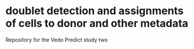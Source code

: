 # doublet detection and assignments of cells to donor and other metadata
Repository for the Vedo Predict study two
